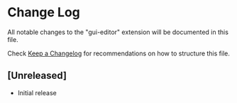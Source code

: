 # Change Log

All notable changes to the "gui-editor" extension will be documented in this file.

Check [Keep a Changelog](http://keepachangelog.com/) for recommendations on how to structure this file.

## [Unreleased]

- Initial release